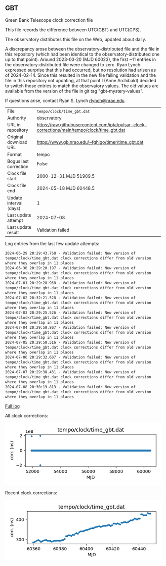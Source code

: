 
## GBT

Green Bank Telescope clock correction file

This file records the difference between UTC(GBT) and UTC(GPS).

The observatory distributes this file on the Web, updated about daily.

A discrepancy arose between the observatory-distributed file and the
file in this repository (which had been identical to the 
observatory-distributed one up to that point). Around 
2023-03-20 (MJD 60023), the first ~11 entries in the 
observatory-distributed file were changed to zero.
Ryan Lynch expressed surprise that this had occurred, but no
resolution had arisen as of 2024-02-14. Since this resulted in
the new file failing validation and the file in this repository
not updating, at that point I (Anne Archibald) decided to
switch those entries to match the observatory values. The old values
are available from the version of the file in git tag 
"gbt-mystery-values".

If questions arise, contact Ryan S. Lynch <rlynch@nrao.edu>.

|     |     |
|:--- |:--- |
| File | `tempo/clock/time_gbt.dat` |
| Authority | observatory |
| URL in repository | <https://raw.githubusercontent.com/ipta/pulsar-clock-corrections/main/tempo/clock/time_gbt.dat> |
| Original download URL | <https://www.gb.nrao.edu/~fghigo/timer/time_gbt.dat> |
| Format | tempo |
| Bogus last correction | False |
| Clock file start | 2000-12-31 MJD 51909.5 |
| Clock file end | 2024-05-18 MJD 60448.5 |
| Update interval (days) | 1 |
| Last update attempt | 2024-07-08 |
| Last update result | Validation failed |

Log entries from the last few update attempts:
```
2024-06-29 20:29:43.768 - Validation failed: New version of tempo/clock/time_gbt.dat clock corrections differ from old version where they overlap in 11 places
2024-06-30 20:29:20.197 - Validation failed: New version of tempo/clock/time_gbt.dat clock corrections differ from old version where they overlap in 11 places
2024-07-01 20:29:28.968 - Validation failed: New version of tempo/clock/time_gbt.dat clock corrections differ from old version where they overlap in 11 places
2024-07-02 20:32:21.528 - Validation failed: New version of tempo/clock/time_gbt.dat clock corrections differ from old version where they overlap in 11 places
2024-07-03 20:29:25.526 - Validation failed: New version of tempo/clock/time_gbt.dat clock corrections differ from old version where they overlap in 11 places
2024-07-04 20:29:50.807 - Validation failed: New version of tempo/clock/time_gbt.dat clock corrections differ from old version where they overlap in 11 places
2024-07-05 20:29:50.516 - Validation failed: New version of tempo/clock/time_gbt.dat clock corrections differ from old version where they overlap in 11 places
2024-07-06 20:29:32.607 - Validation failed: New version of tempo/clock/time_gbt.dat clock corrections differ from old version where they overlap in 11 places
2024-07-07 20:29:38.431 - Validation failed: New version of tempo/clock/time_gbt.dat clock corrections differ from old version where they overlap in 11 places
2024-07-08 20:30:19.813 - Validation failed: New version of tempo/clock/time_gbt.dat clock corrections differ from old version where they overlap in 11 places
```
[Full log](https://raw.githubusercontent.com/ipta/pulsar-clock-corrections/main/log/tempo/clock/time_gbt.dat.log)


All clock corrections:

![plot of all clock corrections](time_gbt.dat.png "All corrections")

Recent clock corrections:

![plot of recent clock corrections](time_gbt.dat.short.png "Recent corrections")

